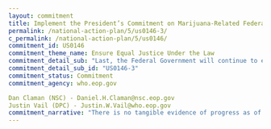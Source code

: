 ```yaml
---
layout: commitment
title: Implement the President’s Commitment on Marijuana-Related Federal Offenses
permalink: /national-action-plan/5/us0146-3/
c_permalink: /national-action-plan/5/us0146/
commitment_id: US0146
commitment_theme_name: Ensure Equal Justice Under the Law
commitment_detail_sub: "Last, the Federal Government will continue to encourage Governors to follow the Federal Government’s lead with regard to State offenses, since most marijuana prosecutions take place at the State level."
commitment_detail_sub_id: "US0146-3"
commitment_status: Commitment
commitment_agency: who.eop.gov

Dan Claman (NSC) - Daniel.H.Claman@nsc.eop.gov
Justin Vail (DPC) - Justin.W.Vail@who.eop.gov
commitment_narrative: "There is no tangible evidence of progress as of the reporting date."
---
```


